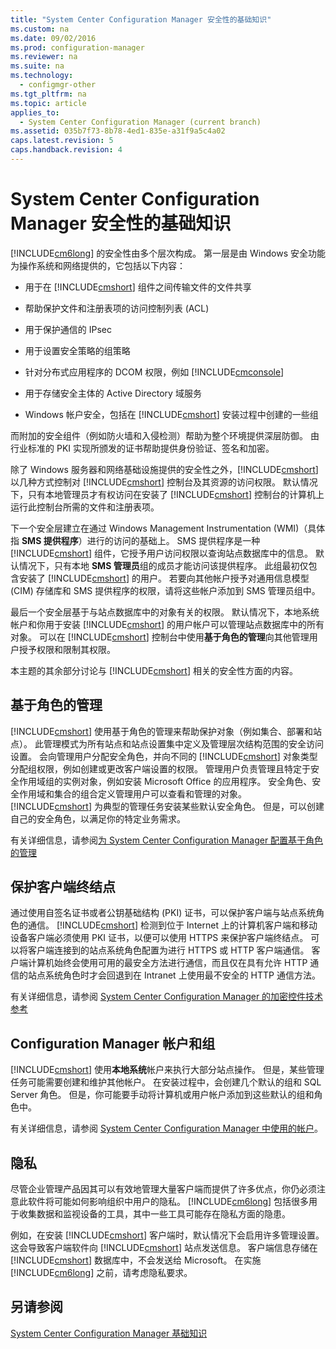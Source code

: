 ```yaml
---
title: "System Center Configuration Manager 安全性的基础知识"
ms.custom: na
ms.date: 09/02/2016
ms.prod: configuration-manager
ms.reviewer: na
ms.suite: na
ms.technology: 
  - configmgr-other
ms.tgt_pltfrm: na
ms.topic: article
applies_to: 
  - System Center Configuration Manager (current branch)
ms.assetid: 035b7f73-8b78-4ed1-835e-a31f9a5c4a02
caps.latest.revision: 5
caps.handback.revision: 4
---
```

# System Center Configuration Manager 安全性的基础知识
[!INCLUDE[cm6long](../LocTest/includes/cm6long_md.md)] 的安全性由多个层次构成。 第一层是由 Windows 安全功能为操作系统和网络提供的，它包括以下内容：  
  
-   用于在 [!INCLUDE[cmshort](../LocTest/includes/cmshort_md.md)] 组件之间传输文件的文件共享  
  
-   帮助保护文件和注册表项的访问控制列表 \(ACL\)  
  
-   用于保护通信的 IPsec  
  
-   用于设置安全策略的组策略  
  
-   针对分布式应用程序的 DCOM 权限，例如 [!INCLUDE[cmconsole](../LocTest/includes/cmconsole_md.md)]  
  
-   用于存储安全主体的 Active Directory 域服务  
  
-   Windows 帐户安全，包括在 [!INCLUDE[cmshort](../LocTest/includes/cmshort_md.md)] 安装过程中创建的一些组  
  
 而附加的安全组件（例如防火墙和入侵检测）帮助为整个环境提供深层防御。 由行业标准的 PKI 实现所颁发的证书帮助提供身份验证、签名和加密。  
  
 除了 Windows 服务器和网络基础设施提供的安全性之外，[!INCLUDE[cmshort](../LocTest/includes/cmshort_md.md)] 以几种方式控制对 [!INCLUDE[cmshort](../LocTest/includes/cmshort_md.md)] 控制台及其资源的访问权限。 默认情况下，只有本地管理员才有权访问在安装了 [!INCLUDE[cmshort](../LocTest/includes/cmshort_md.md)] 控制台的计算机上运行此控制台所需的文件和注册表项。  
  
 下一个安全层建立在通过 Windows Management Instrumentation (WMI)（具体指 **SMS 提供程序**）进行的访问的基础上。 SMS 提供程序是一种 [!INCLUDE[cmshort](../LocTest/includes/cmshort_md.md)] 组件，它授予用户访问权限以查询站点数据库中的信息。 默认情况下，只有本地 **SMS 管理员**组的成员才能访问该提供程序。 此组最初仅包含安装了 [!INCLUDE[cmshort](../LocTest/includes/cmshort_md.md)] 的用户。 若要向其他帐户授予对通用信息模型 \(CIM\) 存储库和 SMS 提供程序的权限，请将这些帐户添加到 SMS 管理员组中。  
  
 最后一个安全层基于与站点数据库中的对象有关的权限。 默认情况下，本地系统帐户和你用于安装 [!INCLUDE[cmshort](../LocTest/includes/cmshort_md.md)] 的用户帐户可以管理站点数据库中的所有对象。 可以在 [!INCLUDE[cmshort](../LocTest/includes/cmshort_md.md)] 控制台中使用**基于角色的管理**向其他管理用户授予权限和限制其权限。  
  
 本主题的其余部分讨论与 [!INCLUDE[cmshort](../LocTest/includes/cmshort_md.md)] 相关的安全性方面的内容。  
  
## 基于角色的管理  
 [!INCLUDE[cmshort](../LocTest/includes/cmshort_md.md)] 使用基于角色的管理来帮助保护对象（例如集合、部署和站点）。 此管理模式为所有站点和站点设置集中定义及管理层次结构范围的安全访问设置。 会向管理用户分配安全角色，并向不同的 [!INCLUDE[cmshort](../LocTest/includes/cmshort_md.md)] 对象类型分配组权限，例如创建或更改客户端设置的权限。 管理用户负责管理且特定于安全作用域组的实例对象，例如安装 Microsoft Office 的应用程序。 安全角色、安全作用域和集合的组合定义管理用户可以查看和管理的对象。 [!INCLUDE[cmshort](../LocTest/includes/cmshort_md.md)] 为典型的管理任务安装某些默认安全角色。 但是，可以创建自己的安全角色，以满足你的特定业务需求。  
  
 有关详细信息，请参阅[为 System Center Configuration Manager 配置基于角色的管理](../LocTest/Configure-role-based-administration-for-System-Center-Configuration-Manager.md)  
  
## 保护客户端终结点  
 通过使用自签名证书或者公钥基础结构 \(PKI\) 证书，可以保护客户端与站点系统角色的通信。 [!INCLUDE[cmshort](../LocTest/includes/cmshort_md.md)] 检测到位于 Internet 上的计算机客户端和移动设备客户端必须使用 PKI 证书，以便可以使用 HTTPS 来保护客户端终结点。 可以将客户端连接到的站点系统角色配置为进行 HTTPS 或 HTTP 客户端通信。 客户端计算机始终会使用可用的最安全方法进行通信，而且仅在具有允许 HTTP 通信的站点系统角色时才会回退到在 Intranet 上使用最不安全的 HTTP 通信方法。  
  
 有关详细信息，请参阅 [System Center Configuration Manager 的加密控件技术参考](../LocTest/Cryptographic-controls-technical-reference-for-System-Center-Configuration-Manager.md)  
  
## Configuration Manager 帐户和组  
 [!INCLUDE[cmshort](../LocTest/includes/cmshort_md.md)] 使用**本地系统**帐户来执行大部分站点操作。 但是，某些管理任务可能需要创建和维护其他帐户。 在安装过程中，会创建几个默认的组和 SQL Server 角色。 但是，你可能要手动将计算机或用户帐户添加到这些默认的组和角色中。  
  
 有关详细信息，请参阅 [System Center Configuration Manager 中使用的帐户](../LocTest/Accounts-used-in-System-Center-Configuration-Manager.md)。  
  
## 隐私  
 尽管企业管理产品因其可以有效地管理大量客户端而提供了许多优点，你仍必须注意此软件将可能如何影响组织中用户的隐私。 [!INCLUDE[cm6long](../LocTest/includes/cm6long_md.md)] 包括很多用于收集数据和监视设备的工具，其中一些工具可能存在隐私方面的隐患。  
  
 例如，在安装 [!INCLUDE[cmshort](../LocTest/includes/cmshort_md.md)] 客户端时，默认情况下会启用许多管理设置。 这会导致客户端软件向 [!INCLUDE[cmshort](../LocTest/includes/cmshort_md.md)] 站点发送信息。 客户端信息存储在 [!INCLUDE[cmshort](../LocTest/includes/cmshort_md.md)] 数据库中，不会发送给 Microsoft。 在实施 [!INCLUDE[cm6long](../LocTest/includes/cm6long_md.md)] 之前，请考虑隐私要求。  
  
## 另请参阅  
 [System Center Configuration Manager 基础知识](../LocTest/Fundamentals-of-System-Center-Configuration-Manager.md)
